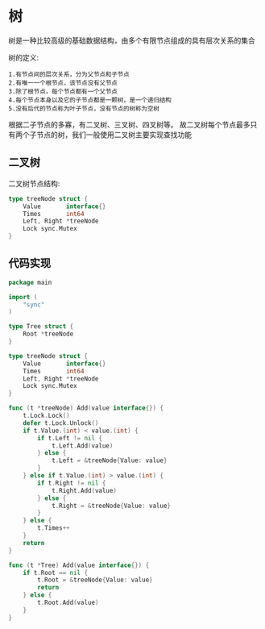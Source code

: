 # 树

树是一种比较高级的基础数据结构，由多个有限节点组成的具有层次关系的集合

树的定义:

    1.有节点间的层次关系，分为父节点和子节点
    2.有唯一一个根节点，该节点没有父节点
    3.除了根节点，每个节点都有一个父节点
    4.每个节点本身以及它的子节点都是一颗树，是一个递归结构
    5.没有后代的节点称为叶子节点，没有节点的树称为空树

根据二子节点的多寡，有二叉树、三叉树、四叉树等。
故二叉树每个节点最多只有两个子节点的树，我们一般使用二叉树主要实现查找功能

## 二叉树

二叉树节点结构:

```go
type treeNode struct {
	Value       interface{}
	Times       int64
	Left, Right *treeNode
	Lock sync.Mutex
}
```

## 代码实现

```go
package main

import (
	"sync"
)

type Tree struct {
	Root *treeNode
}

type treeNode struct {
	Value       interface{}
	Times       int64
	Left, Right *treeNode
	Lock sync.Mutex
}

func (t *treeNode) Add(value interface{}) {
	t.Lock.Lock()
	defer t.Lock.Unlock()
	if t.Value.(int) < value.(int) {
		if t.Left != nil {
			t.Left.Add(value)
		} else {
			t.Left = &treeNode{Value: value}
		}
	} else if t.Value.(int) > value.(int) {
		if t.Right != nil {
			t.Right.Add(value)
		} else {
			t.Right = &treeNode{Value: value}
		}
	} else {
		t.Times++
	}
	return
}

func (t *Tree) Add(value interface{}) {
	if t.Root == nil {
		t.Root = &treeNode{Value: value}
		return
	} else {
		t.Root.Add(value)
	}
}
```

